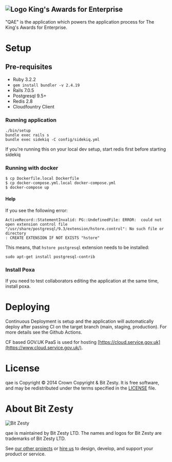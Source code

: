## ![Logo](https://raw.githubusercontent.com/bitzesty/qae/master/public/logo.jpg) King's Awards for Enterprise

"QAE" is the application which powers the application process for The King's Awards for Enterprise.

# Setup

## Pre-requisites

- Ruby 3.2.2
- `gem install bundler -v 2.4.19`
- Rails 7.0.5
- Postgresql 9.5+
- Redis 2.8
- Cloudfountry Client

### Running application

```
./bin/setup
bundle exec rails s
bundle exec sidekiq -C config/sidekiq.yml
```

If you're running this on your local dev setup, start redis first before starting sidekiq

### Running with docker

    $ cp Dockerfile.local Dockerfile
    $ cp docker-compose.yml.local docker-compose.yml
    $ docker-compose up

#### Help

If you see the following error:

```
ActiveRecord::StatementInvalid: PG::UndefinedFile: ERROR:  could not open extension control file "/usr/share/postgresql/9.3/extension/hstore.control": No such file or directory
: CREATE EXTENSION IF NOT EXISTS "hstore"
```

This means, that `hstore postgresql` extension needs to be installed:

```
sudo apt-get install postgresql-contrib
```

### Install Poxa

If you need to test collaborators editing the application at the same time, install poxa.

# Deploying

Continuous Deployment is setup and the application will automatically deploy after passing CI on the target branch (main, staging, production). For more details see the Github Actions.

CF based GOV.UK PaaS is used for hosting [https://cloud.service.gov.uk](https://www.cloud.service.gov.uk/).

# License

qae is Copyright © 2014 Crown Copyright & Bit Zesty. It is free
software, and may be redistributed under the terms specified in the
[LICENSE] file.

[license]: https://github.com/bitzesty/qae/blob/master/LICENSE

# About Bit Zesty

![Bit Zesty](https://bitzesty.com/wp-content/uploads/2017/01/logo_dark.png)

qae is maintained by Bit Zesty LTD.
The names and logos for Bit Zesty are trademarks of Bit Zesty LTD.

See [our other projects](https://bitzesty.com/client-stories/) or
[hire us](https://bitzesty.com/contact/) to design, develop, and support your product or service.
